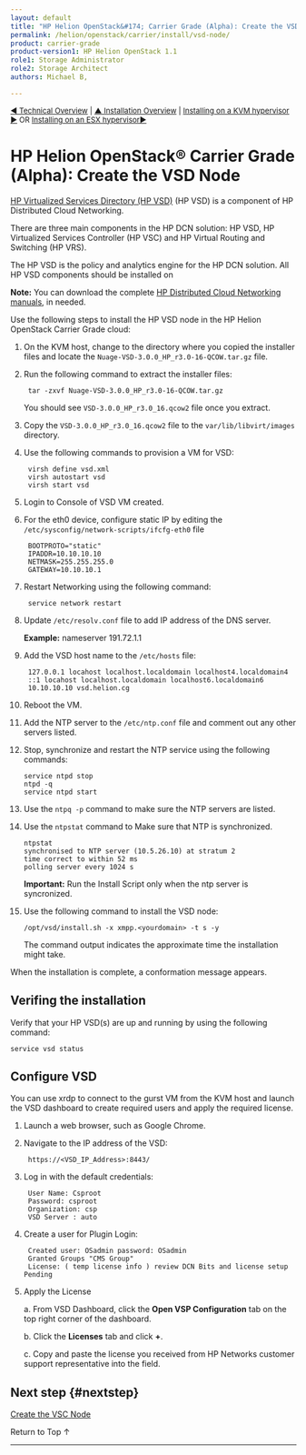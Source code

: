```yaml
---
layout: default
title: "HP Helion OpenStack&#174; Carrier Grade (Alpha): Create the VSD Node"
permalink: /helion/openstack/carrier/install/vsd-node/
product: carrier-grade
product-version1: HP Helion OpenStack 1.1
role1: Storage Administrator
role2: Storage Architect
authors: Michael B, 

---
```

<!--UNDER REVISION-->


<script>

function PageRefresh {
onLoad="window.refresh"
}

PageRefresh();

</script>

<p style="font-size: small;"><a href="/helion/openstack/technical-overview/">&#9664; Technical Overview</a> | <a href="/helion/openstack/install/overview/">&#9650; Installation Overview</a> | <a href="/helion/openstack/install/kvm/">Installing on a KVM hypervisor &#9654;</a> OR <a href="/helion/openstack/install/esx/"> Installing on an ESX hypervisor&#9654;</a> </p> 


# HP Helion OpenStack&#174; Carrier Grade (Alpha): Create the VSD Node

[HP Virtualized Services Directory (HP VSD)](http://www8.hp.com/us/en/products/networking-switches/product-detail.html?oid=7268885) (HP VSD) is a component of HP Distributed Cloud Networking.

There are three main components in the HP DCN solution: HP VSD, HP Virtualized Services Controller (HP VSC) and HP Virtual Routing and Switching (HP VRS).

The HP VSD is the policy and analytics engine for the HP DCN solution. All HP VSD components should be installed on 

**Note:** You can download the complete [HP Distributed Cloud Networking manuals](http://h20565.www2.hp.com/portal/site/hpsc/public/psi/home/?sp4ts.oid=7268885&ac.admitted=1429029354732.876444892.492883150#manuals), in needed.

Use the following steps to install the HP VSD node in the HP Helion OpenStack Carrier Grade cloud:

1. On the KVM host, change to the directory where you copied the installer files and locate the `Nuage-VSD-3.0.0_HP_r3.0-16-QCOW.tar.gz` file.

2. Run the following command to extract the installer files: 

		tar -zxvf Nuage-VSD-3.0.0_HP_r3.0-16-QCOW.tar.gz

	You should see `VSD-3.0.0_HP_r3.0_16.qcow2` file once you extract. 

3. Copy the `VSD-3.0.0_HP_r3.0_16.qcow2` file to the `var/lib/libvirt/images` directory.

4. Use the following commands to provision a VM for VSD:

		virsh define vsd.xml
		virsh autostart vsd
		virsh start vsd

5. Login to Console of VSD VM created.

6. For the eth0 device, configure static IP by editing the `/etc/sysconfig/network-scripts/ifcfg-eth0` file

		BOOTPROTO="static"
		IPADDR=10.10.10.10
		NETMASK=255.255.255.0
		GATEWAY=10.10.10.1

7. Restart Networking using the following command: 

		service network restart

8. Update `/etc/resolv.conf` file to add IP address of the DNS server.

	**Example:**
		nameserver     191.72.1.1

9. Add the VSD host name to the `/etc/hosts` file:

		127.0.0.1 locahost localhost.localdomain localhost4.localdomain4
		::1 locahost localhost.localdomain localhost6.localdomain6
		10.10.10.10 vsd.helion.cg

10. Reboot the VM.

11. Add the NTP server to the `/etc/ntp.conf` file and comment out any other servers listed.

12. Stop, synchronize and restart the NTP service using the following commands: 

		service ntpd stop
		ntpd -q
		service ntpd start

13. Use the `ntpq -p` command to make sure the NTP servers are listed.
 
16. Use the `ntpstat` command to Make sure that NTP is synchronized.

		ntpstat
		synchronised to NTP server (10.5.26.10) at stratum 2
		time correct to within 52 ms
		polling server every 1024 s

	**Important:** Run the Install Script only when the ntp server is syncronized.

17. Use the following command to install the VSD node:

		/opt/vsd/install.sh -x xmpp.<yourdomain> -t s -y

	The command output indicates the approximate time the installation might take.

When the installation is complete, a conformation message appears. 
 
## Verifing the installation

Verify that your HP VSD(s) are up and running by using the following command:

	service vsd status

## Configure VSD

You can use xrdp to connect to the gurst VM from the KVM host and launch the VSD dashboard to create required users and apply the required license.



1. Launch a web browser, such as Google Chrome.

2. Navigate to the IP address of the VSD:

		https://<VSD_IP_Address>:8443/

3. Log in with the default credentials:  

		User Name: Csproot 
		Password: csproot 
		Organization: csp 
		VSD Server : auto 

4. Create a user for Plugin Login: 

		Created user: OSadmin password: OSadmin 
		Granted Groups "CMS Group" 
		License: ( temp license info ) review DCN Bits and license setup Pending 

5. Apply the License

	a. From VSD Dashboard, click the **Open VSP Configuration** tab on the top right corner of the dashboard.  

	b. Click the **Licenses** tab and click **+**. 

	c. Copy and paste the license you received from HP Networks customer support representative into the field.


## Next step {#nextstep}

[Create the VSC Node](/helion/openstack/carrier/install/vsc-node/)

<!--
* [Installing and configuring on a KVM hypervisor](/helion/openstack/install/kvm/)
* [Installing and configuring on an ESX hypervisor](/helion/openstack/install/esx/)
-->

<a href="#top" style="padding:14px 0px 14px 0px; text-decoration: none;"> Return to Top &#8593; </a>

---
